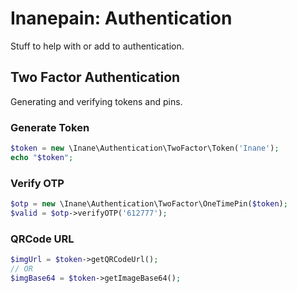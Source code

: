 # Inanepain: Authentication

Stuff to help with or add to authentication.

## Two Factor Authentication

Generating and verifying tokens and pins.

### Generate Token

```php
$token = new \Inane\Authentication\TwoFactor\Token('Inane');
echo "$token";
```

### Verify OTP

```php
$otp = new \Inane\Authentication\TwoFactor\OneTimePin($token);
$valid = $otp->verifyOTP('612777');
```

### QRCode URL

```php
$imgUrl = $token->getQRCodeUrl();
// OR
$imgBase64 = $token->getImageBase64();
```

